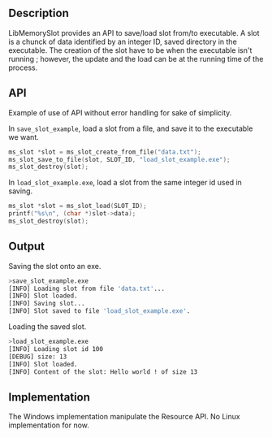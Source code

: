 ## Description

LibMemorySlot provides an API to save/load slot from/to executable. A slot is a chunck of data identified by an integer ID, saved directory in the executable. The creation of the slot have to be when the executable isn't running ; however, the update and the load can be at the running time of the process.

## API

Example of use of API without error handling for sake of simplicity.

In `save_slot_example`, load a slot from a file, and save it to the executable we want.
```c
ms_slot *slot = ms_slot_create_from_file("data.txt");
ms_slot_save_to_file(slot, SLOT_ID, "load_slot_example.exe");
ms_slot_destroy(slot);
```

In `load_slot_example.exe`, load a slot from the same integer id used in saving.
```c
ms_slot *slot = ms_slot_load(SLOT_ID);
printf("%s\n", (char *)slot->data);
ms_slot_destroy(slot);
```

## Output

Saving the slot onto an exe.
```bash
>save_slot_example.exe
[INFO] Loading slot from file 'data.txt'...
[INFO] Slot loaded.
[INFO] Saving slot...
[INFO] Slot saved to file 'load_slot_example.exe'.
```

Loading the saved slot.
```bash
>load_slot_example.exe
[INFO] Loading slot id 100
[DEBUG] size: 13
[INFO] Slot loaded.
[INFO] Content of the slot: Hello world ! of size 13
```

## Implementation

The Windows implementation manipulate the Resource API. No Linux implementation for now.